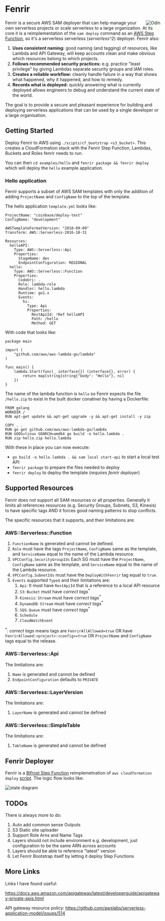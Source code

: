 # Fenrir

<img src="./assets/logo.png" align="right" alt="Odin" />

Fenrir is a secure AWS SAM deployer that can help manage your own serverless projects or scale serverless to a large organization. At its core it is a reimplementation of the `sam deploy` command as an [AWS Step Function](https://blog.coinbase.com/aws-step-functions-state-machines-bifrost-and-building-deployers-5e3745fe645b?gi=fd665a0a4039), so it's a serverless serverless (*serverless^2*) deployer. Fenrir also:

1. **Uses consistent naming:** good naming (and tagging) of resources, like Lambda and API Gateway, will keep accounts clean and make obvious which resources belong to which projects.
1. **Follows recommended security practices:** e.g. practice "least privilege" by giving Lambdas separate security groups and IAM roles.
1. **Creates a reliable workflow:** cleanly handle failure in a way that shows what happened, why it happened, and how to remedy.
1. **Records what is deployed:** quickly answering what is currently deployed allows engineers to debug and understand the current state of the world.

The goal is to provide a secure and pleasant experience for building and deploying serverless applications that can be used by a single developer or a large organisation.

## Getting Started

Deploy Fenrir to AWS using `./scipts/cf_bootstrap <s3_bucket>`. This creates a CloudFormation stack with the Fenrir Step Function, Lambdas, Buckets and Roles fenrir needs to run.

You can then `cd examples/hello` and `fenrir package && fenrir deploy` which will deploy the `hello` example application.

### Hello application

Fenrir supports a subset of AWS SAM templates with only the addition of adding `ProjectName` and `ConfigName` to the top of the template.

The hello application `template.yml` looks like:

```
ProjectName: "coinbase/deploy-test"
ConfigName: "development"

AWSTemplateFormatVersion: "2010-09-09"
Transform: AWS::Serverless-2016-10-31

Resources:
  helloAPI:
    Type: AWS::Serverless::Api
    Properties:
      StageName: dev
      EndpointConfiguration: REGIONAL
  hello:
    Type: AWS::Serverless::Function
    Properties:
      CodeUri: .
      Role: lambda-role
      Handler: hello.lambda
      Runtime: go1.x
      Events:
        hi:
          Type: Api
          Properties:
            RestApiId: !Ref helloAPI
            Path: /hello
            Method: GET
```

With code that looks like:

```
package main

import (
	"github.com/aws/aws-lambda-go/lambda"
)

func main() {
	lambda.Start(func(_ interface{}) (interface{}, error) {
		return map[string]string{"body": "Hello"}, nil
	})
}
```

The name of the lambda function is `hello` so Fenrir expects the file `/hello.zip` to exist in the built docker conatiner by having a Dockerfile:

```
FROM golang
WORKDIR /
RUN apt-get update && apt-get upgrade -y && apt-get install -y zip

COPY . .
RUN go get github.com/aws/aws-lambda-go/lambda
RUN GOOS=linux GOARCH=amd64 go build -o hello.lambda .
RUN zip hello.zip hello.lambda
```

With these in place you can now execute:

* `go build -o hello.lambda . && sam local start-api` to start a local test API
* `fenrir package` to prepare the files needed to deploy
* `fenrir deploy` to deploy the template (*requires fenrir deployer*)

## Supported Resources

Fenrir does not support all SAM resources or all properties. Generally it limits all references resources (e.g. Security Groups, Subnets, S3, Kinesis) to have specific tags AND it forces good naming patterns to stop conflicts.

The specific resources that it supports, and their limitations are:

### AWS::Serverless::Function

1. `FunctionName` is generated and cannot be defined.
1. `Role` must have the tags `ProjectName`, `ConfigName` same as the template, and `ServiceName` equal to the name of the Lambda resource.
1. `VPCConfig.SecurityGroupIds` Each SG must have the `ProjectName`, `ConfigName` same as the template, and `ServiceName` equal to the name of the Lambda resource.
1. `VPCConfig.SubnetIds` must have the `DeployWithFenrir` tag equal to `true`.
1. `Events` supported `Type`s and their limitations are:
	1. `Api`: It must have `RestApiId` that is a reference to a local API resource
	1. `S3`: `Bucket` must have *correct tags*<sup>*</sup>
	1. `Kinesis`: `Stream` must have *correct tags*<sup>*</sup>
	1. `DynamoDB`: `Stream` must have *correct tags*<sup>*</sup>
	1. `SQS`: `Queue` must have *correct tags*<sup>*</sup>
	1. `Schedule`
	1. `CloudWatchEvent`

<sup>*</sup>: *correct tags* means tags are `FenrirAllAllowed=true` OR have `FenrirAllowed:<project>:<config>=true` OR `ProjectName` and `ConfigName` tags equal to the release.

### AWS::Serverless::Api

The limitations are:

1. `Name` is generated and cannot be defined
1. `EndpointConfiguration` defaults to `PRIVATE`

### AWS::Serverless::LayerVersion

The limitations are:

1. `LayerName` is generated and cannot be defined

### AWS::Serverless::SimpleTable

The limitations are:

1. `TableName` is generated and cannot be defined


## Fenrir Deployer

Fenrir is a [Bifrost Step Function](https://github.com/coinbase/bifrost) reimplemetnation of `aws cloudformation deploy` [script](https://github.com/aws/aws-cli/blob/master/awscli/customizations/cloudformation/deployer.py). The logic flow looks like:

<img src="./assets/sm.png" alt="state diagram"/>

## TODOs

There is always more to do:

1. Auto add common sense Outputs
1. S3 Static site uploader
1. Support Role Arns and Name Tags
1. Layers should not include environment e.g. development, just configuration to be the same ARN across accounts
1. Layers should be able to reference "latest" version
1. Let Fenrir Bootstrap itself by letting it deploy Step Functions

## More Links

Links I have found useful:

https://docs.aws.amazon.com/apigateway/latest/developerguide/apigateway-private-apis.html

API gateway resource policy:
https://github.com/awslabs/serverless-application-model/issues/514
